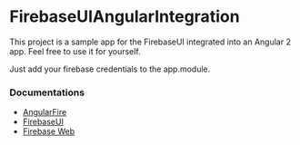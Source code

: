 # FirebaseUIAngularIntegration

This project is a sample app for the FirebaseUI integrated into an Angular 2 app.
Feel free to use it for yourself.

Just add your firebase credentials to the app.module.

### Documentations

* [AngularFire](https://github.com/angular/angularfire2)
* [FirebaseUI](https://github.com/firebase/firebaseui-web)
* [Firebase Web](https://firebase.google.com/docs/web/setup)
